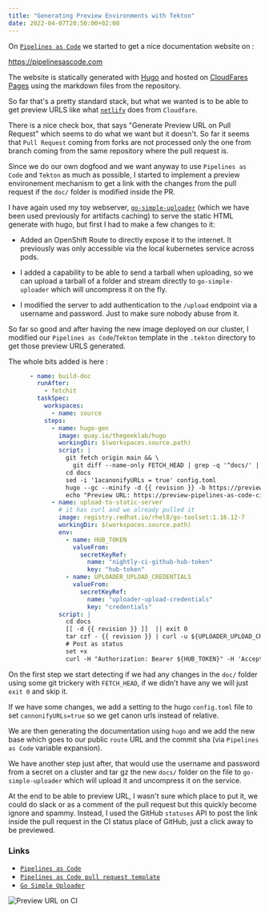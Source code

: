 ```yaml
---
title: "Generating Preview Environments with Tekton"
date: 2022-04-07T20:50:00+02:00
---
```


On [`Pipelines as
Code`](htps://github.com/openshift-pipelines/pipelines-as-code) we started to
get a nice documentation website on :

<https://pipelinesascode.com>

The website is statically generated with
[Hugo](https://gohugo.io/) and hosted on [CloudFares
Pages](https://pages.cloudfare.com) using the markdown files from the
repository.

So far that's a pretty standard stack, but what we wanted is to be able to get
preview URLS like what [`netlify`](https://www.netlify.com/) does from `Cloudfare`.

There is a nice check box, that says "Generate Preview URL on Pull Request"
which seems to do what we want but it doesn't. So far it seems that `Pull
Request` coming from forks are not processed only the one from branch coming
from the same repository where the pull request is.

Since we do our own dogfood and we want anyway to use `Pipelines as Code` and
`Tekton` as much as possible, I started to implement a preview environement
mechanism to get a link with the changes from the pull request if the `doc/`
folder is modified inside the PR.

I have again used my toy webserver,
[`go-simple-uploader`](https://github.com/chmouel/go-simple-uploader) (which we
have been used previously for artifacts caching) to serve the static HTML
generate with hugo, but first I had to make a few changes to it:

* Added an OpenShift Route to directly expose it to the internet. It previously
  was only accessible via the local kubernetes service across pods.

* I added a capability to be able to send a tarball when uploading, so we can
  upload a tarball of a folder and stream directly to `go-simple-uploader`
  which will uncompress it on the fly.

* I modified the server to add authentication to the `/upload` endpoint via a
  username and password. Just to make sure nobody abuse from it.

So far so good and after having the new image deployed on our cluster, I
modified our `Pipelines as Code`/`Tekton` template in the `.tekton` directory
to get those preview URLS generated.

The whole bits added is here :

```yaml
      - name: build-doc
        runAfter:
          - fetchit
        taskSpec:
          workspaces:
            - name: source
          steps:
            - name: hugo-gen
              image: quay.io/thegeeklab/hugo
              workingDir: $(workspaces.source.path)
              script: |
                git fetch origin main && \
                  git diff --name-only FETCH_HEAD | grep -q '^docs/' || exit 0
                cd docs
                sed -i '1acanonifyURLs = true' config.toml
                hugo --gc --minify -d {{ revision }} -b https://preview-pipelines-as-code-ci.apps.paac.devcluster.openshift.com/docs/{{ revision }}
                echo "Preview URL: https://preview-pipelines-as-code-ci.apps.paac.devcluster.openshift.com/docs/{{ revision }}"
            - name: upload-to-static-server
              # it has curl and we already pulled it
              image: registry.redhat.io/rhel8/go-toolset:1.16.12-7
              workingDir: $(workspaces.source.path)
              env:
                - name: HUB_TOKEN
                  valueFrom:
                    secretKeyRef:
                      name: "nightly-ci-github-hub-token"
                      key: "hub-token"
                - name: UPLOADER_UPLOAD_CREDENTIALS
                  valueFrom:
                    secretKeyRef:
                      name: "uploader-upload-credentials"
                      key: "credentials"
              script: |
                cd docs
                [[ -d {{ revision }} ]]  || exit 0
                tar czf - {{ revision }} | curl -u ${UPLOADER_UPLOAD_CREDENTIALS} -F path=docs -F targz=true -X POST -F file=@- http://uploader:8080/upload
                # Post as status
                set +x
                curl -H "Authorization: Bearer ${HUB_TOKEN}" -H 'Accept: application/vnd.github.v3+json' -X POST https://api.github.com/repos/{{repo_owner}}/{{repo_name}}/statuses/{{revision}} -d '{"state": "success", "target_url": "https://preview-pipelines-as-code-ci.apps.paac.devcluster.openshift.com/docs/{{ revision }}", "description": "Generated with brio.", "context": "Pipelines as Code Preview URL"}'

```

On the first step we start detecting if we had any changes in the `doc/` folder
using some git trickery with `FETCH_HEAD`, if we didn't have any we will just
`exit 0` and skip it.

If we have some changes, we add a setting to the hugo `config.toml` file to set
`cannonifyURLs=true` so we get canon urls instead of relative.

We are then generating the documentation using `hugo` and we add the new base
which goes to our public `route` URL and the commit sha (via `Pipelines as
Code` variable expansion).

We have another step just after, that would use the username and password from
a secret on a cluster and tar gz the new `docs/` folder on the file to
`go-simple-uploader` which will upload it and uncompress it on the service.

At the end to be able to preview URL, I wasn't sure which place to put it, we
could do slack or as a comment of the pull request but this quickly become
ignore and spammy. Instead, I used the GitHub `statuses` API to post the link
inside the pull request in the CI status place of GitHub, just a click away to
be previewed.

### Links

* [`Pipelines as Code`](https://github.com/openshift-pipelines/pipelines-as-code)
* [`Pipelines as Code pull request template`](https://github.com/openshift-pipelines/pipelines-as-code/blob/main/.tekton/pull-request.yaml)
* [`Go Simple Uploader`](https://github.com/chmouel/go-simple-uploader)

![Preview URL on CI](../../images/previewurl.png)
